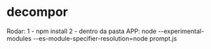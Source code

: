 # decompor 
Rodar:
  1 -  npm install
  2 -  dentro da pasta APP: node --experimental-modules --es-module-specifier-resolution=node prompt.js 
